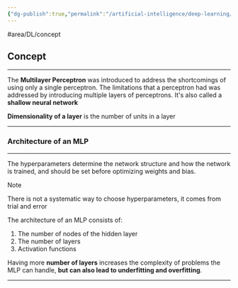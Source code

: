 ```yaml
---
{"dg-publish":true,"permalink":"/artificial-intelligence/deep-learning/multilayer-perceptron-mlp/"}
---
```


#area/DL/concept 

## Concept
---

The **Multilayer Perceptron** was introduced to address the shortcomings of using only a single perceptron. The limitations that a perceptron had was addressed by introducing multiple layers of perceptrons. It's also called a **shallow neural network** 

**Dimensionality of a layer** is the number of units in a layer

---

### Architecture of an MLP
---

The hyperparameters determine the network structure and how the network is trained, and should be set before optimizing weights and bias. 

>[!NOTE] 
>There is not a systematic way to choose hyperparameters, it comes from trial and error

The architecture of an MLP consists of:
1. The number of nodes of the hidden layer
2. The number of layers
3. Activation functions

Having more **number of layers** increases the complexity of problems the MLP can handle, **but can also lead to underfitting and overfitting**.

---

